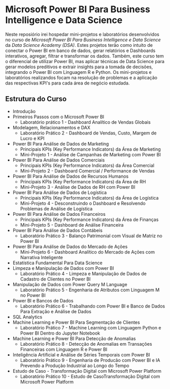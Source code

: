 # Microsoft Power BI Para Business Intelligence e Data Science

Neste reposiório irei hospedar mini-projetos e laboratórios desenvolvidos no curso de *Microsoft Power BI Para Business Intelligence e Data Science* da *Data Science Academy (DSA)*. Estes projetos terão como intuito de conectar o Power BI em banco de dados, gerar relatórios e Dashboards interativos, agregar, filtrar e transformar os dados. Também, este curso tem o diferencial de utilizar Power BI, mas aplicar técnicas de Data Science para gerar modelos preditivos e extrair insights para a tomada de decisões, integrando o Power BI com Linguagem R e Python.
Os mini-projetos e laboratórios realizandos focam na resolução de problemas e a aplicação das respectivas KPI's para cada área  de negócio estudada.

## Estrutura do Curso

- Introdução
-  Primeiros Passos com o Microsoft Power BI
   - Laboratório prático 1 - Dashboard Analítico de Vendas Globais 
- Modelagem, Relacionamentos e DAX
   - Laboratório Prático 2 - Dashboard de Vendas, Custo, Margem de Lucro e KPI
- Power BI Para Análise de Dados de Marketing
   - Principais KPIs (Key Performance Indicators) da Área de Marketing
   - Mini-Projeto 1 - Análise de Campanhas de Marketing com Power BI
- Power BI Para Análise de Dados Comerciais
   - Principais KPIs (Key Performance Indicators) da Área Comercial
   - Mini-Projeto 2 - Dashboard Comercial / Performance de Vendas 
- Power BI Para Análise de Dados de Recursos Humanos
   - Principais KPIs (Key Performance Indicators) da Área de RH
   - Mini-Projeto 3 - Análise de Dados de RH com Power BI
- Power BI Para Análise de Dados de Logística
   - Principais KPIs (Key Performance Indicators) da Área de Logística
   - Mini-Projeto 4 - Desconstruindo o Dashboard e Resolvendo Problemas de Análise de Logística
- Power BI Para Análise de Dados Financeiros
   - Principais KPIs (Key Performance Indicators) da Área de Finanças
   - Mini-Projeto 5 - Dashboard de Análise Financeira
- Power BI Para Análise de Dados Contábeis
   - Laboratório Prático 3 - Balanço Patrimonial com Visual de Matriz no Power BI
- Power BI Para Análise de Dados do Mercado de Ações
   - Mini-Projeto 6 - Dashboard Analítico do Mercado de Ações com Narrativa Inteligente
- Estatística Fundamental Para Data Science
- Limpeza e Manipulação de Dados com Power BI
   - Laboratório Prático 4 - Limpeza e Manipulação de Dados de Cadastro de Clientes no Power BI
- Manipulação de Dados com Power Query M Language
   - Laboratório Prático 5 - Engenharia de Atributos com Linguagem M no Power BI
- Power BI e Bancos de Dados
   - Laboratório Prático 6 - Trabalhando com Power BI e Banco de Dados Para Extração e Análise de Dados
- SQL Analytics
- Machine Learning e Power BI Para Segmentação de Clientes
   - Laboratório Prático 7 - Machine Learning com Linguagem Python e Power BI Dentro do Jupyter Notebook
- Machine Learning e Power BI Para Detecção de Anomalias
   - Laboratório Prático 8 - Detecção de Anomalias em Transações Financeiras com Linguagem R e Power BI
- Inteligência Artificial e Análise de Séries Temporais com Power BI
   - Laboratório Prático 9 - Engenharia de Producão com Power BI e IA Prevendo a Produção Industrial ao Longo do Tempo
- Estudo de Caso - Transformação Digital com Microsoft Power Platform
   - Laboratório Prático 10 - Estudo de CasoTransformação Digital com Microsoft Power Platform






